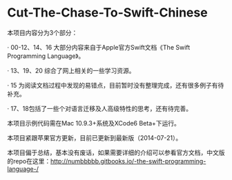 Cut-The-Chase-To-Swift-Chinese
======================================================================

本项目内容分为3个部分：

· 00-12、14、16 大部分内容来自于Apple官方Swift文档《The Swift Programming Language》。

· 13、19、20 综合了网上相关的一些学习资源。

· 15 为阅读文档过程中发现的易错点，目前暂时没有整理完成，还有很多例子有待补充。

· 17、18包括了一些个对语言迁移及人高级特性的思考，还有待完善。

本项目示例代码需在Mac 10.9.3+系统及XCode6 Beta+下运行。

本项目紧跟苹果官方更新，目前已更新到最新版（2014-07-21）。

本项目偏于总结，基本没有废话，如果需要详细的介绍可以参看官方文档，中文版的repo在这里：<a href="http://numbbbbb.gitbooks.io/-the-swift-programming-language-/">http://numbbbbb.gitbooks.io/-the-swift-programming-language-/</a>